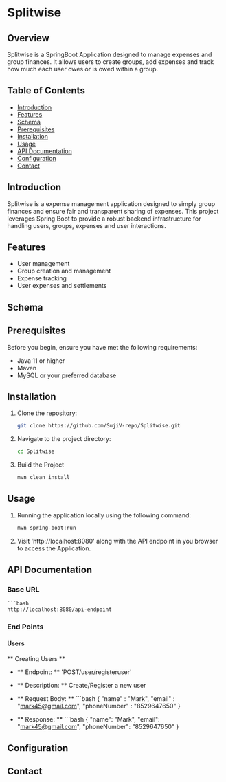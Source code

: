 # Splitwise
## Overview

  Splitwise is a SpringBoot Application designed to manage expenses and group finances. It allows users to create groups, add expenses and track how much each user owes or is owed within a group.

## Table of Contents
- [Introduction](#introduction)
- [Features](#features)
- [Schema](#schema)
- [Prerequisites](#prerequisites)
- [Installation](#installation)
- [Usage](#usage)
- [API Documentation](#api-documentation)
- [Configuration](#configuration)
- [Contact](#contact)

## Introduction

Splitwise is a expense management application designed to simply group finances and ensure fair and transparent sharing of expenses. This project leverages Spring Boot to provide a robust backend infrastructure for handling users, groups, expenses and user interactions.

## Features

- User management 
- Group creation and management
- Expense tracking
- User expenses and settlements

## Schema

## Prerequisites

Before you begin, ensure you have met the following requirements:

- Java 11 or higher
- Maven
- MySQL or your preferred database

## Installation

1. Clone the repository:

   ```bash
   git clone https://github.com/SujiV-repo/Splitwise.git

2. Navigate to the project directory:

   ```bash
   cd Splitwise

3. Build the Project

   ```bash
   mvn clean install

## Usage

1. Running the application locally using the following command:

   ```bash
   mvn spring-boot:run

2. Visit 'http://localhost:8080' along with the API endpoint in you browser to access the Application.

## API Documentation

### Base URL
    ```bash
    http://localhost:8080/api-endpoint

### End Points
  #### Users
  ** Creating Users **
  * ** Endpoint: **  'POST/user/registeruser'
  * ** Description: ** Create/Register a new user 
  * ** Request Body: **
        ```bash
          {
            "name" : "Mark",
            "email" : "mark45@gmail.com",
            "phoneNumber" : "8529647650"
          }
          
  * ** Response: **
        ```bash
        {
            "name": "Mark",
            "email": "mark45@gmail.com",
            "phoneNumber": "8529647650"
        }
  
## Configuration
## Contact

